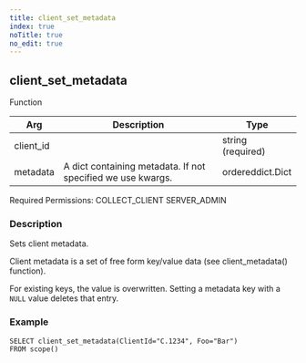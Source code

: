 ```yaml
---
title: client_set_metadata
index: true
noTitle: true
no_edit: true
---
```




<div class="vql_item"></div>


## client_set_metadata
<span class='vql_type label label-warning pull-right page-header'>Function</span>



<div class="vqlargs"></div>

Arg | Description | Type
----|-------------|-----
client_id||string (required)
metadata|A dict containing metadata. If not specified we use kwargs.|ordereddict.Dict

Required Permissions: 
<span class="linkcolour label label-success">COLLECT_CLIENT</span>
<span class="linkcolour label label-success">SERVER_ADMIN</span>

### Description

Sets client metadata.

Client metadata is a set of free form key/value data (see
client_metadata() function).

For existing keys, the value is overwritten. Setting a metadata
key with a `NULL` value deletes that entry.

### Example

```vql
SELECT client_set_metadata(ClientId="C.1234", Foo="Bar")
FROM scope()
```


